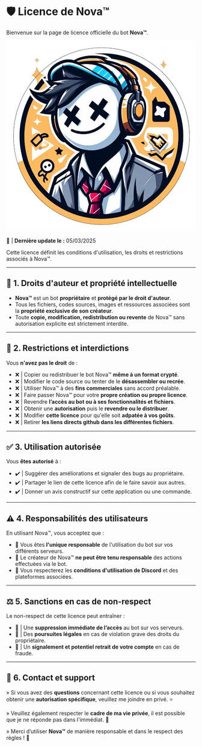 # 🛡️ Licence de Nova™

Bienvenue sur la page de licence officielle du bot **Nova™**.

![Nova™ Logo](https://raw.githubusercontent.com/CroixMiroir16/Licence/main/Nova.jpg) 

📜 | **Dernière update le :** 05/03/2025

Cette licence définit les conditions d'utilisation, les droits et restrictions associés à Nova™.

---

## 📌 1. Droits d'auteur et propriété intellectuelle

- **Nova™** est un bot **propriétaire** et **protégé par le droit d'auteur**.
- Tous les fichiers, codes sources, images et ressources associées sont la **propriété exclusive de son créateur**.
- Toute **copie, modification, redistribution ou revente** de Nova™ sans autorisation explicite est strictement interdite.

---

## 🚫 2. Restrictions et interdictions

Vous **n'avez pas le droit** de :

- ❌ | Copier ou redistribuer le bot Nova™ **même à un format crypté**.
- ❌ | Modifier le code source ou tenter de le **désassembler ou recrée**.
- ❌ | Utiliser Nova™ à des **fins commerciales** sans accord préalable.
- ❌ | Faire passer Nova™ pour votre **propre création ou propre licence**.
- ❌ | Revendre **l’accès au bot ou à ses fonctionnalités et fichiers**.
- ❌ | Obtenir une **autorisation** puis le **revendre ou le distribuer**.
- ❌ | Modifier **cette licence** pour qu'elle soit **adpatée à vos goûts**.
- ❌ | Retirer **les liens directs github dans les différentes fichiers**.

---

## ✅ 3. Utilisation autorisée

Vous **êtes autorisé** à :

- ✔️ | Suggérer des améliorations et signaler des bugs au propriétaire.
- ✔️ | Partager le lien de cette licence afin de le faire savoir aux autres.
- ✔️ | Donner un avis constructif sur cette application ou une commande.

---

## ⚠️ 4. Responsabilités des utilisateurs

En utilisant Nova™, vous acceptez que :

- 🔹 Vous êtes **l'unique responsable** de l'utilisation du bot sur vos différents serveurs.
- 🔹 Le créateur de Nova™ **ne peut être tenu responsable** des actions effectuées via le bot.
- 🔹 Vous respecterez les **conditions d'utilisation de Discord** et des plateformes associées.

---

## ⚖️ 5. Sanctions en cas de non-respect

Le non-respect de cette licence peut entraîner :

- 🔴 | Une **suppression immédiate de l’accès** au bot sur vos serveurs.
- 🔴 | Des **poursuites légales** en cas de violation grave des droits du propriétaire.
- 🔴 | Un **signalement et potentiel retrait de votre compte** en cas de fraude.

---

## 📩 6. Contact et support

» Si vous avez des **questions** concernant cette licence ou si vous souhaitez obtenir une **autorisation spécifique**, veuillez me joindre en privé. ⭐

» Veuillez également respecter le **cadre de ma vie privée**, il est possible que je ne réponde pas dans l'immédiat. 💖

» Merci d’utiliser **Nova™** de manière responsable et dans le respect des règles ! 🚀
